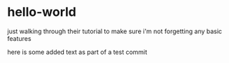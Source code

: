 # hello-world
just walking through their tutorial to make sure i'm not forgetting any basic features

here is some added text as part of a test commit
